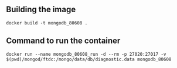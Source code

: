 ## Building the image
```
docker build -t mongodb_80608 .
```

## Command to run the container
```
docker run --name mongodb_80608_run -d --rm -p 27020:27017 -v $(pwd)/mongod/ftdc:/mongo/data/db/diagnostic.data mongodb_80608
```